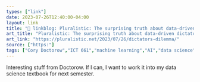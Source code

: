 ```yaml
---
types: ["link"]
date: 2023-07-26T12:40:00-04:00
layout: link
title: "🔗 linkblog: Pluralistic: The surprising truth about data-driven dictatorships (26 July 2023) – Pluralistic: Daily links from Cory Doctorow'"
art_title: "Pluralistic: The surprising truth about data-driven dictatorships (26 July 2023) – Pluralistic: Daily links from Cory Doctorow"
art_link: "https://pluralistic.net/2023/07/26/dictators-dilemma/"
source: ["https:"]
tags: ["Cory Doctorow","ICT 661","machine learning","AI","data science","empiricism","empiricism washing"]
---
```

Interesting stuff from Doctorow. If I can, I want to work it into my data science textbook for next semester.  
 
